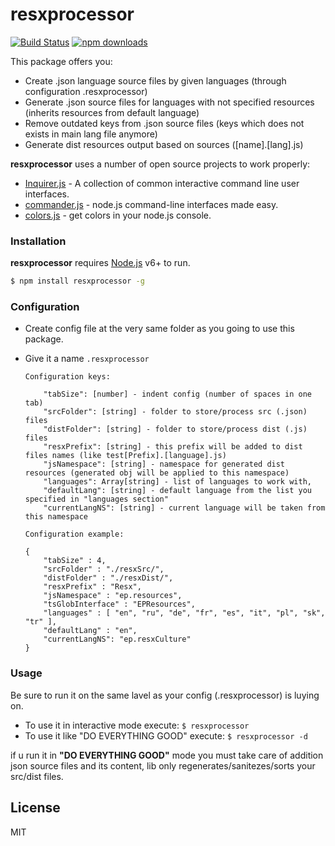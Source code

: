 # resxprocessor
[![Build Status](https://travis-ci.org/m1lk1way/resxprocessor.svg?branch=master)](https://travis-ci.org/m1lk1way/resxprocessor)
[![npm downloads](https://img.shields.io/npm/dt/resxprocessor?label=npm%20downloads)](https://www.npmjs.com/package/resxprocessor)

This package offers you:
  - Create .json language source files by given languages (through configuration .resxprocessor)
  - Generate .json source files for languages with not specified resources (inherits resources from default language)
  - Remove outdated keys from .json source files (keys which does not exists in main lang file anymore)
  - Generate dist resources output based on sources ([name].[lang].js)
  
**resxprocessor** uses a number of open source projects to work properly:

* [Inquirer.js](https://github.com/SBoudrias/Inquirer.js/) - A collection of common interactive command line user interfaces.
* [commander.js](https://github.com/tj/commander.js/) - node.js command-line interfaces made easy.
* [colors.js](https://github.com/Marak/colors.js) - get colors in your node.js console.

### Installation
**resxprocessor** requires [Node.js](https://nodejs.org/) v6+ to run.
```sh
$ npm install resxprocessor -g
```
### Configuration
* Create config file at the very same folder as you going to use this package.
* Give it a name ``.resxprocessor``

    ```Configuration keys:```
    ```
        "tabSize": [number] - indent config (number of spaces in one tab) 
        "srcFolder": [string] - folder to store/process src (.json) files 
        "distFolder": [string] - folder to store/process dist (.js) files 
        "resxPrefix": [string] - this prefix will be added to dist files names (like test[Prefix].[language].js) 
        "jsNamespace": [string] - namespace for generated dist resources (generated obj will be applied to this namespace)
        "languages": Array[string] - list of languages to work with,
        "defaultLang": [string] - default language from the list you specified in "languages section"
        "currentLangNS": [string] - current language will be taken from this namespace
    ```
    ```Configuration example:```
    ```
    {
        "tabSize" : 4,
        "srcFolder" : "./resxSrc/",
        "distFolder" : "./resxDist/",
        "resxPrefix" : "Resx",
        "jsNamespace" : "ep.resources",
        "tsGlobInterface" : "EPResources",
        "languages" : [ "en", "ru", "de", "fr", "es", "it", "pl", "sk", "tr" ],
        "defaultLang" : "en",
        "currentLangNS": "ep.resxCulture"
    }
    ```
### Usage
   Be sure to run it on the same lavel as your config (.resxprocessor) is luying on.
   * To use it in interactive mode execute:
   ``$ resxprocessor``
   * To use it like "DO EVERYTHING GOOD" execute:
   ``$ resxprocessor -d``
   
   if u run it in **"DO EVERYTHING GOOD"** mode you must take care of addition json source files and its content, lib only regenerates/sanitezes/sorts your src/dist files.
   
License
----

MIT

